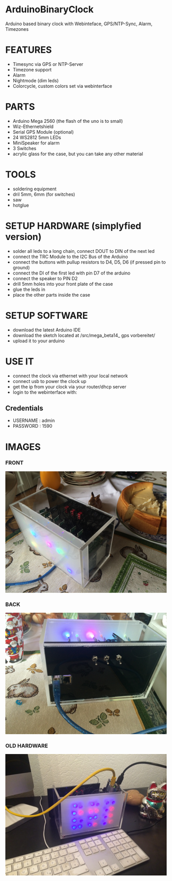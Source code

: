 # ArduinoBinaryClock
Arduino based binary clock with Webinteface, GPS/NTP-Sync, Alarm, Timezones


# FEATURES
* Timesync via GPS or NTP-Server
* Timezone support
* Alarm
* Nightmode (dim leds)
* Colorcycle, custom colors set via webinterface

# PARTS
* Arduino Mega 2560 (the flash of the uno is to small)
* Wiz-Ethernetshield
* Serial GPS Module (optional)
* 24 WS2812 5mm LEDs
* MiniSpeaker for alarm
* 3 Switches
* acrylic glass for the case, but you can take any other material

# TOOLS
* soldering equipment
* dril 5mm, 6mm (for switches)
* saw
* hotglue

# SETUP HARDWARE (simplyfied version)
* solder all leds to a long chain,  connect DOUT to DIN of the next led
* connect the TRC Module to the I2C Bus of the Arduino
* connect the buttons with pullup resistors to D4, D5, D6 (if pressed pin to ground)
* connect the DI of the first led with pin D7 of the arduino
* connect the speaker to PIN D2
* drill 5mm holes into your front plate of the case
* glue the leds in
* place the other parts inside the case 

# SETUP SOFTWARE
* download the latest Arduino IDE
* download the sketch located at /src/mega_beta14_ gps vorbereitet/
* upload it to your arduino 

# USE IT
* connect the clock via ethernet with your local network
* connect usb to power the clock up
* get the ip from your clock via your router/dhcp server
* login to the webinterface with:

## Credentials
* USERNAME : admin
* PASSWORD : 1590

# IMAGES
### FRONT
![Gopher image](PHOTOS/clock_final.JPG)
### BACK
![Gopher image](PHOTOS/clock_back.JPG)
### OLD HARDWARE
![Gopher image](PHOTOS/a_part.JPG)
